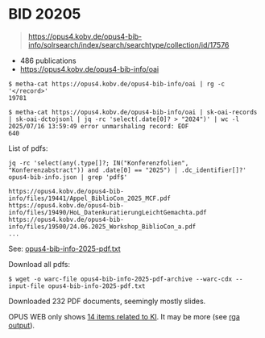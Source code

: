 # BID 20205

> https://opus4.kobv.de/opus4-bib-info/solrsearch/index/search/searchtype/collection/id/17576

* 486 publications
* https://opus4.kobv.de/opus4-bib-info/oai

```
$ metha-cat https://opus4.kobv.de/opus4-bib-info/oai | rg -c '</record>'
19781

$ metha-cat https://opus4.kobv.de/opus4-bib-info/oai | sk-oai-records | sk-oai-dctojsonl | jq -rc 'select(.date[0]? > "2024")' | wc -l
2025/07/16 13:59:49 error unmarshaling record: EOF
640
```

List of pdfs:

```
jq -rc 'select(any(.type[]?; IN("Konferenzfolien", "Konferenzabstract")) and .date[0] == "2025") | .dc_identifier[]?' opus4-bib-info.json | grep 'pdf$'

https://opus4.kobv.de/opus4-bib-info/files/19441/Appel_BiblioCon_2025_MCF.pdf
https://opus4.kobv.de/opus4-bib-info/files/19490/HoL_DatenkuratierungLeichtGemachta.pdf
https://opus4.kobv.de/opus4-bib-info/files/19500/24.06.2025_Workshop_BiblioCon_a.pdf
...
```

See: [opus4-bib-info-2025-pdf.txt](opus4-bib-info-2025-pdf.txt)

Download all pdfs:

```
$ wget -o warc-file opus4-bib-info-2025-pdf-archive --warc-cdx --input-file opus4-bib-info-2025-pdf.txt
```

Downloaded 232 PDF documents, seemingly mostly slides.

OPUS WEB only shows [14 items related to
KI](https://opus4.kobv.de/opus4-bib-info/solrsearch/index/search/searchtype/collection/id/17576/start/0/rows/20/subjectfq/K%C3%BCnstliche+Intelligenz).
It may be more (see [rga
output](../static/open-bid-2025-ki-keyword-rga-screenie.png)).


